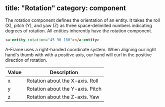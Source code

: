 title: "Rotation"
category: component
---

The rotation component defines the orientation of an entity. It takes the roll
(X), pitch (Y), and yaw (Z) as three space-delimited numbers indicating degrees
of rotation. All entities inherently have the rotation component.

```html
<a-entity rotation="45 90 180"></a-entity>
```

A-Frame uses a right-handed coordinate system. When aligning our right hand's
thumb with with a positive axis, our hand will curl in the positive direction
of rotation.

| Value | Description                      |
|-------|-----------------------------------
| x     | Rotation about the X-axis. Roll  |
| y     | Rotation about the Y-axis. Pitch |
| z     | Rotation about the Z-axis. Yaw   |

